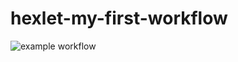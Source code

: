 # hexlet-my-first-workflow
![example workflow](https://github.com/putilovms/hexlet-my-first-workflow/actions/workflows/main.yml/badge.svg)
